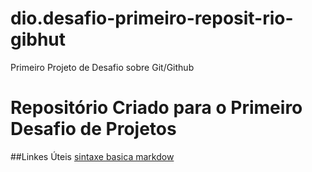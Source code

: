 # dio.desafio-primeiro-reposit-rio-gibhut
Primeiro Projeto de Desafio sobre Git/Github
# Repositório Criado para o Primeiro Desafio de Projetos

##Linkes Úteis
[sintaxe basica markdow](https://www.markdownguide.org/basic-syntax/)
